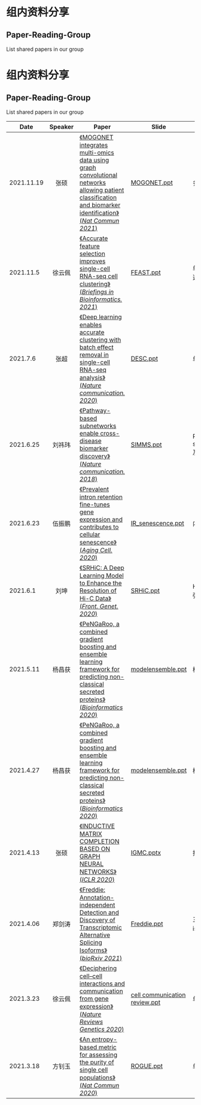 # 组内资料分享

## Paper-Reading-Group

List shared papers in our group
# 组内资料分享

## Paper-Reading-Group

List shared papers in our group

| Date      | Speaker | Paper                                                        | Slide                                                       | Keywords |
| --------- | :-----: | ------------------------------------------------------------ | ------------------------------------------------------------ | -------- |
| 2021.11.19 | 张硕 | [《MOGONET integrates multi-omics data using graph convolutional networks allowing patient classification and biomarker identification》(*Nat Commun 2021*)](https://www.nature.com/articles/s41467-021-23774-w)| [MOGONET.ppt](https://github.com/genemine/journalClub/blob/main/slides/MOGONET.pptx)| 多组学分类 |
| 2021.11.5 | 徐云佩  | [《Accurate feature selection improves single-cell RNA-seq cell clustering》(*Briefings in Bioinformatics. 2021*)](https://academic.oup.com/bib/article/22/5/bbab034/6145899?login=true)  |[FEAST.ppt](https://github.com/genemine/journalClub/blob/main/slides/FEAST.pptx)   |单细胞特征选择|
| 2021.7.6 | 张超  | [《Deep learning enables accurate clustering with batch effect removal in single-cell RNA-seq analysis》(*Nature communication. 2020*)](https://www.nature.com/articles/s41467-020-15851-3)  |[DESC.ppt](https://github.com/genemine/journalClub/blob/main/slides/DESC.pptx)   |单细胞聚类|
| 2021.6.25 | 刘祎玮  | [《Pathway-based subnetworks enable cross-disease biomarker discovery》(*Nature communication. 2018*)](https://www.nature.com/articles/s41467-018-07021-3)  |[SIMMS.ppt](https://github.com/genemine/journalClub/blob/main/slides/SIMMS.pptx)   |Pathway subnetwork及生存分析|
| 2021.6.23 | 伍振鹏  | [《Prevalent intron retention fine-tunes gene expression and contributes to cellular senescence》(*Aging Cell. 2020*)](https://onlinelibrary.wiley.com/doi/full/10.1111/acel.13276)  |[IR_senescence.ppt](https://github.com/genemine/journalClub/blob/main/slides/IR_senescence.pptx)   |内含子保留|
| 2021.6.1 | 刘坤  | [《SRHiC: A Deep Learning Model to Enhance the Resolution of Hi-C Data》(*Front. Genet. 2020*)](https://www.frontiersin.org/articles/10.3389/fgene.2020.00353/full)  |[SRHiC.ppt](https://github.com/genemine/journalClub/blob/main/slides/SRHiC.pptx)   |Hi-C数据增强|
| 2021.5.11 | 杨昌获  | [《PeNGaRoo, a combined gradient boosting and ensemble learning framework for predicting non-classical secreted proteins》(*Bioinformatics 2020*)](https://academic.oup.com/bioinformatics/article/36/3/704/5545087)  |[modelensemble.ppt](https://github.com/genemine/journalClub/blob/main/slides/modelensemble.pptx)   |模型集成|
| 2021.4.27 | 杨昌获  | [《PeNGaRoo, a combined gradient boosting and ensemble learning framework for predicting non-classical secreted proteins》(*Bioinformatics 2020*)](https://academic.oup.com/bioinformatics/article/36/3/704/5545087)  |[modelensemble.ppt](https://github.com/genemine/journalClub/blob/main/slides/modelensemble.pptx)   |模型集成|
| 2021.4.13 |  张硕   | [《INDUCTIVE MATRIX COMPLETION BASED ON GRAPH NEURAL NETWORKS》(*ICLR 2020*)](https://openreview.net/forum?id=ByxxgCEYDS)|[IGMC.pptx](https://github.com/genemine/journalClub/blob/main/slides/IGMC.pptx)|推荐系统|
| 2021.4.06 | 郑剑涛  |  [《Freddie: Annotation-independent Detection and Discovery of Transcriptomic Alternative Splicing Isoforms》(*bioRxiv 2021*)](https://www.biorxiv.org/content/10.1101/2021.01.20.427493v1.abstract)   |[Freddie.ppt](https://github.com/genemine/journalClub/blob/main/slides/Freddie.pptx)   | 三代测序；isoform预测|
| 2021.3.23 | 徐云佩  |  [《Deciphering cell–cell interactions and communication from gene expression》(*Nature Reviews Genetics 2020*)](https://www.nature.com/articles/s41576-020-00292-x) | [cell communication review.ppt](https://github.com/genemine/journalClub/blob/main/slides/cell%20communication%20review.pptx)  | 单细胞通讯 |
| 2021.3.18 | 方钊玉  | [《An entropy-based metric for assessing the purity of single cell populations》(*Nat Commun 2020*)](https://www.nature.com/articles/s41467-020-16904-3) |[ROGUE.ppt](https://github.com/genemine/journalClub/blob/main/slides/ROGUE.pptx)| 单细胞   |
